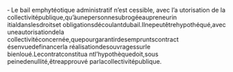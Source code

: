 ‐ Le bail emphytéotique administratif n’est cessible, avec l’a utorisation de la collectivitépublique,qu’àunepersonnesubrogéeaupreneurin itialdanslesdroitset obligationsdécoulantdubail.Ilnepeutêtrehypothéqué,avec uneautorisationdela collectivitéconcernée,quepourgarantirdesempruntscontract ésenvuedefinancerla réalisationdesouvragessurle bienloué.Lecontratconstitua ntl’hypothèquedoit,sous peinedenullité,êtreapprouvé parlacollectivitépublique.